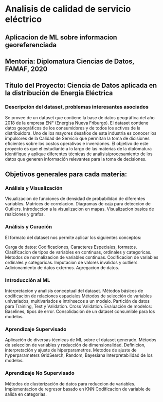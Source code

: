# Analisis de calidad de servicio eléctrico
## Aplicacion de ML sobre informacion georeferenciada

## Mentoria: Diplomatura Ciencias de Datos, FAMAF, 2020

## Título del Proyecto: Ciencia de Datos aplicada en la distribución de Energía Eléctrica
### Descripción del dataset, problemas interesantes asociados
Se provee de un dataset que contiene la base de datos geográfica del año 2018 de la empresa ENF (Energisa Nueva Friburgo).
El dataset contiene datos geográficos de los consumidores y de todos los activos de la distribuidora.
Uno de los mayores desafíos de esta industria es conocer los impulsores de la Calidad de Servicio que permitan la toma de dicisiones eficientes sobre los costos operativos e inversiones.
El objetivo de este proyecto es que el estudiante a lo largo de las materias de la diplomatura identifique y aplique diferentes técnicas de análisis/procesamiento de los datos que generen información relevantes para la toma de decisiones.

## Objetivos generales para cada materia:

### Análisis y Visualización
Visualizacion de funciones de densidad de probabilidad de diferentes variables.
Matrices de correlacion.
Diagramas de caja para deteccion de Outliers.
Introduccion a la visualizacion en mapas.
Visualizacion basica de realciones y grafos.

### Análisis y Curación
El formato del dataset nos permite aplicar los siguientes conceptos:

Carga de datos: Codificaciones, Caracteres Especiales, formatos.
Clasificacion de tipos de variables en continuas, ordinales y categoricas.
Metodos de normalizacion de variables continuas.
Codificacion de variables ordinales y categoricas.
Imputacion de valores invalidos y outliers.
Adicionamiento de datos externos.
Agregacion de datos.

### Introducción al ML
Interpretacion y analisis conceptual del dataset.
Métodos básicos de codificación de relaciones espaciales
Métodos de selección de variables univariados, multivariados e intrínsecos a un modelo.
Partición de datos para Training, Test y Validation. Cross Validation.
Evaluación de modelos: Baselines, tipos de error.
Consolidación de un dataset consumible para los modelos.

### Aprendizaje Supervisado
Aplicación de diversas técnicas de ML sobre el dataset generado.
Métodos de selección de variables y reducción de dimensionalidad.
Definicion, interpretación y ajuste de hiperparametros.
Metodos de ajuste de hyperparameters GridSearch, Random, Bayesiana
Interpretabilidad de los modelos.

### Aprendizaje No Supervisado
Métodos de clusterización de datos para reduccion de variables.
Implementacion de regresor basado en KNN
Codificacion de variable de salida en categorias.


